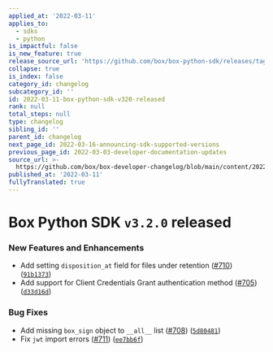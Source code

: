 ```yaml
---
applied_at: '2022-03-11'
applies_to:
  - sdks
  - python
is_impactful: false
is_new_feature: true
release_source_url: 'https://github.com/box/box-python-sdk/releases/tag/v3.2.0'
collapse: true
is_index: false
category_id: changelog
subcategory_id: ''
id: 2022-03-11-box-python-sdk-v320-released
rank: null
total_steps: null
type: changelog
sibling_id: ''
parent_id: changelog
next_page_id: 2022-03-16-announcing-sdk-supported-versions
previous_page_id: 2022-03-03-developer-documentation-updates
source_url: >-
  https://github.com/box/box-developer-changelog/blob/main/content/2022/03-11-box-python-sdk-v320-released.md
published_at: '2022-03-11'
fullyTranslated: true
---
```

# Box Python SDK `v3.2.0` released

### New Features and Enhancements

* Add setting `disposition_at` field for files under retention ([#710][1]) ([`91b1373`][2])
* Add support for Client Credentials Grant authentication method ([#705][3]) ([`d33d16d`][4])

### Bug Fixes

* Add missing `box_sign` object to `__all__` list ([#708][5]) ([`5d80481`][6])
* Fix `jwt` import errors ([#711][7]) ([`ee7bb6f`][8])

[1]: https://github.com/box/box-python-sdk/issues/710

[2]: https://github.com/box/box-python-sdk/commit/91b13730a0beef2cf2a8a8c71087b11557fa5982

[3]: https://github.com/box/box-python-sdk/issues/705

[4]: https://github.com/box/box-python-sdk/commit/d33d16db656cb5578f057a7e24f5396d635b5361

[5]: https://github.com/box/box-python-sdk/issues/708

[6]: https://github.com/box/box-python-sdk/commit/5d8048116640fa672d6a1d700a6c1111faf87bb9

[7]: https://github.com/box/box-python-sdk/issues/711

[8]: https://github.com/box/box-python-sdk/commit/ee7bb6f1dc5aa65dbf6ffeb18ee130f765f7b49b
